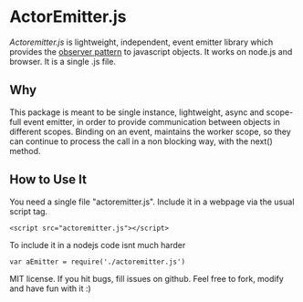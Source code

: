 # ActorEmitter.js

_Actoremitter.js_ is lightweight, independent, event emitter library which provides the
[observer pattern](http://en.wikipedia.org/wiki/Observer_pattern) to javascript objects.
It works on node.js and browser. It is a single .js file.

## Why

This package is meant to be single instance, lightweight, async and scope-full event emitter, in order to provide communication between objects in different scopes.
Binding on an event, maintains the worker scope, so they can continue to process the call in a non blocking way, with the next() method.

## How to Use It

You need a single file "actoremitter.js".
Include it in a webpage via the usual script tag.

    <script src="actoremitter.js"></script>

To include it in a nodejs code isnt much harder

    var aEmitter = require('./actoremitter.js')

MIT license.
If you hit bugs, fill issues on github.
Feel free to fork, modify and have fun with it :)

